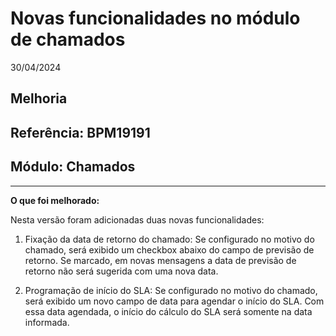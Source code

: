 # Novas funcionalidades no módulo de chamados
30/04/2024
## Melhoria
## Referência: BPM19191
## Módulo: Chamados
***

**O que foi melhorado:**

Nesta versão foram adicionadas duas novas funcionalidades:

1. Fixação da data de retorno do chamado: Se configurado no motivo do chamado, será exibido um checkbox abaixo do campo de previsão de retorno. Se marcado, em novas mensagens a data de previsão de retorno não será sugerida com uma nova data.

2. Programação de início do SLA: Se configurado no motivo do chamado, será exibido um novo campo de data para agendar o início do SLA. Com essa data agendada, o início do cálculo do SLA será somente na data informada.
